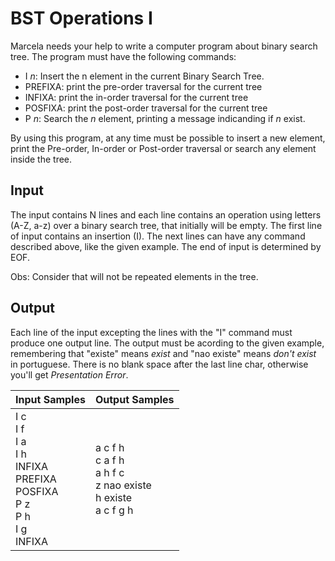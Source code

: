 # BST Operations I
Marcela needs your help to write a computer program about binary search tree. The program must have the following commands:

* I *n*: Insert the n element in the current Binary Search Tree.
* PREFIXA: print the pre-order traversal for the current tree
* INFIXA: print the in-order traversal for the current tree
* POSFIXA: print the post-order traversal for the current tree
* P *n*: Search the *n* element, printing a message indicanding if *n* exist.

By using this program, at any time must be possible to insert a new element, print the Pre-order, In-order or Post-order traversal or search any element inside the tree.

## Input
The input contains N lines and each line contains an operation using letters (A-Z, a-z) over a binary search tree, that initially will be empty. The first line of input contains an insertion (I). The next lines can have any command described above, like the given example. The end of input is determined by EOF.

Obs: Consider that will not be repeated elements in the tree.

## Output
Each line of the input excepting the lines with the "I" command must produce one output line. The output must be acording to the given example, remembering that "existe" means *exist* and "nao existe" means *don't exist* in portuguese. There is no blank space after the last line char, otherwise you'll get *Presentation Error*.

|                                           Input Samples                                           |                               Output Samples                               |
|---------------------------------------------------------------------------------------------------|----------------------------------------------------------------------------|
| I c<br> I f<br> I a<br> I h<br> INFIXA<br> PREFIXA<br> POSFIXA<br> P z<br> P h<br> I g<br> INFIXA | a c f h<br> c a f h<br> a h f c<br> z nao existe<br> h existe<br> a c f g h|